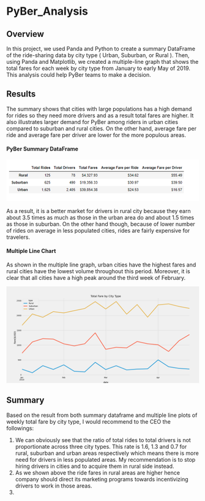 # PyBer_Analysis
## Overview
In this project, we used Panda and Python to create a summary DataFrame of the ride-sharing data by city type ( Urban, Suburban, or Rural ). Then, using Panda and Matplotlib, we created a multiple-line graph that shows the total fares for each week by city type from January to early May of 2019. This analysis could help PyBer teams to make a decision.

## Results
The summary shows that cities with large populations has a high demand for rides so they need more drivers and as a result total fares are higher. It also illustrates larger demand for PyBer among riders in urban cities compared to suburban and rural cities.
On the other hand, average fare per ride and average fare per driver are lower for the more populous areas.

#### PyBer Summary DataFrame 

![summary dataframe.png](https://github.com/tjavaheripour/PyBer_Analysis/blob/main/analysis/summary%20dataframe.PNG)

As a result, it is a better market for drivers in rural city because they earn about 3.5 times as much as those in the urban area do and about 1.5 times as those in suburban.  On the other hand though, because of lower number of rides on average in less populated cities, rides are fairly expensive for travelers.
#### Multiple Line Chart
As shown in the multiple line graph, urban cities have the highest fares and rural cities have the lowest volume throughout this period. Moreover, it is clear that all cities have a high peak around the third week of February.

![PyBer_fare_summary.png](https://github.com/tjavaheripour/PyBer_Analysis/blob/main/analysis/PyBer_fare_summary.png)

## Summary
Based on the result from both summary dataframe and multiple line plots of weekly total fare by city type, I would recommend to the CEO the followings:

1. We can obviously see that the ratio of total rides to total drivers is not proportionate across three city types.  This rate is 1.6, 1.3 and 0.7 for rural, suburban and urban areas respectively which means there is more need for drivers in less populated areas.  My recommendation is to stop hiring drivers in cities and to acquire them in rural side instead. 
2. As we shown above the ride fares in rural areas are higher hence company should direct its marketing programs towards incentivizing drivers to work in those areas.
3.
